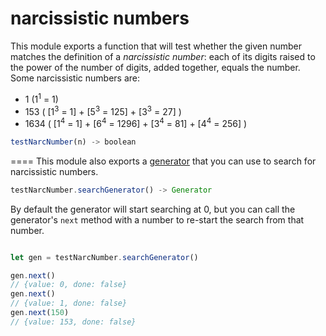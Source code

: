 # narcissistic numbers

This module exports a function that will test whether the given number matches the definition of a *narcissistic number*: each of its digits raised to the power of the number of digits, added together, equals the number. Some narcissistic numbers are:
* 1 (1<sup>1</sup> = 1)
* 153 ( [1<sup>3</sup> = 1] + [5<sup>3</sup> = 125] + [3<sup>3</sup> = 27] )
* 1634 ( [1<sup>4</sup> = 1] + [6<sup>4</sup> = 1296] + [3<sup>4</sup> = 81] + [4<sup>4</sup> = 256] )

```javascript
testNarcNumber(n) -> boolean
```
====
This module also exports a [generator](https://developer.mozilla.org/en-US/docs/Web/JavaScript/Reference/Global_Objects/Generator) that you can use to search for narcissistic numbers.

```javascript
testNarcNumber.searchGenerator() -> Generator
```

By default the generator will start searching at 0, but you can call the generator's `next` method with a number to re-start the search from that number.

```javascript

let gen = testNarcNumber.searchGenerator()

gen.next()
// {value: 0, done: false}
gen.next()
// {value: 1, done: false}
gen.next(150)
// {value: 153, done: false}
```